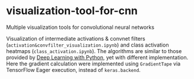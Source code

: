 # visualization-tool-for-cnn
Multiple visualization tools for convolutional neural networks

Visualization of intermediate activations & convnet filters (`activation&convfilter_visualization.ipynb`) and class activation heatmaps (`class_activation.ipynb`). The algorithms are similar to those provided by [Deep
Learning with Python](https://github.com/fchollet/deep-learning-with-python-notebooks), yet with different implementation. Here the gradient calculation were implemented using `GradientTape` via TensorFlow Eager execution, instead of `keras.backend`.
